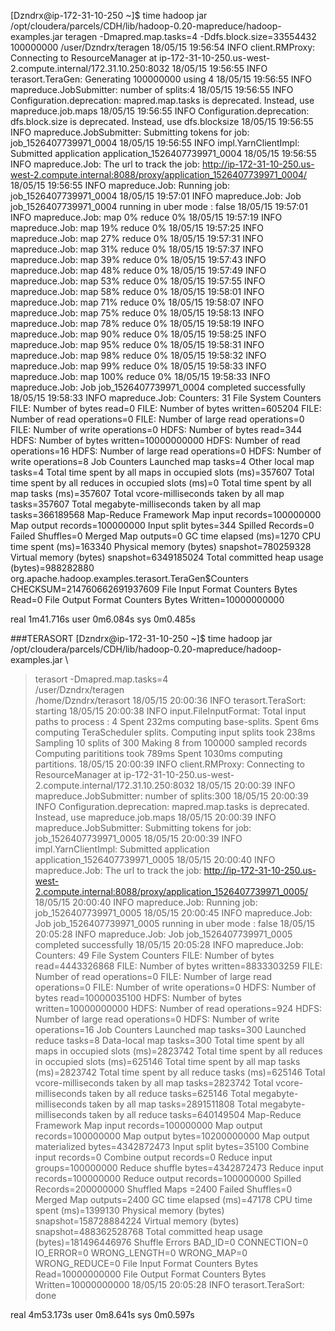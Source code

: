 [Dzndrx@ip-172-31-10-250 ~]$ time hadoop jar  /opt/cloudera/parcels/CDH/lib/hadoop-0.20-mapreduce/hadoop-examples.jar teragen -Dmapred.map.tasks=4 -Ddfs.block.size=33554432 100000000 /user/Dzndrx/teragen
18/05/15 19:56:54 INFO client.RMProxy: Connecting to ResourceManager at ip-172-31-10-250.us-west-2.compute.internal/172.31.10.250:8032
18/05/15 19:56:55 INFO terasort.TeraGen: Generating 100000000 using 4
18/05/15 19:56:55 INFO mapreduce.JobSubmitter: number of splits:4
18/05/15 19:56:55 INFO Configuration.deprecation: mapred.map.tasks is deprecated. Instead, use mapreduce.job.maps
18/05/15 19:56:55 INFO Configuration.deprecation: dfs.block.size is deprecated. Instead, use dfs.blocksize
18/05/15 19:56:55 INFO mapreduce.JobSubmitter: Submitting tokens for job: job_1526407739971_0004
18/05/15 19:56:55 INFO impl.YarnClientImpl: Submitted application application_1526407739971_0004
18/05/15 19:56:55 INFO mapreduce.Job: The url to track the job: http://ip-172-31-10-250.us-west-2.compute.internal:8088/proxy/application_1526407739971_0004/
18/05/15 19:56:55 INFO mapreduce.Job: Running job: job_1526407739971_0004
18/05/15 19:57:01 INFO mapreduce.Job: Job job_1526407739971_0004 running in uber mode : false
18/05/15 19:57:01 INFO mapreduce.Job:  map 0% reduce 0%
18/05/15 19:57:19 INFO mapreduce.Job:  map 19% reduce 0%
18/05/15 19:57:25 INFO mapreduce.Job:  map 27% reduce 0%
18/05/15 19:57:31 INFO mapreduce.Job:  map 31% reduce 0%
18/05/15 19:57:37 INFO mapreduce.Job:  map 39% reduce 0%
18/05/15 19:57:43 INFO mapreduce.Job:  map 48% reduce 0%
18/05/15 19:57:49 INFO mapreduce.Job:  map 53% reduce 0%
18/05/15 19:57:55 INFO mapreduce.Job:  map 58% reduce 0%
18/05/15 19:58:01 INFO mapreduce.Job:  map 71% reduce 0%
18/05/15 19:58:07 INFO mapreduce.Job:  map 75% reduce 0%
18/05/15 19:58:13 INFO mapreduce.Job:  map 78% reduce 0%
18/05/15 19:58:19 INFO mapreduce.Job:  map 90% reduce 0%
18/05/15 19:58:25 INFO mapreduce.Job:  map 95% reduce 0%
18/05/15 19:58:31 INFO mapreduce.Job:  map 98% reduce 0%
18/05/15 19:58:32 INFO mapreduce.Job:  map 99% reduce 0%
18/05/15 19:58:33 INFO mapreduce.Job:  map 100% reduce 0%
18/05/15 19:58:33 INFO mapreduce.Job: Job job_1526407739971_0004 completed successfully
18/05/15 19:58:33 INFO mapreduce.Job: Counters: 31
        File System Counters
                FILE: Number of bytes read=0
                FILE: Number of bytes written=605204
                FILE: Number of read operations=0
                FILE: Number of large read operations=0
                FILE: Number of write operations=0
                HDFS: Number of bytes read=344
                HDFS: Number of bytes written=10000000000
                HDFS: Number of read operations=16
                HDFS: Number of large read operations=0
                HDFS: Number of write operations=8
        Job Counters
                Launched map tasks=4
                Other local map tasks=4
                Total time spent by all maps in occupied slots (ms)=357607
                Total time spent by all reduces in occupied slots (ms)=0
                Total time spent by all map tasks (ms)=357607
                Total vcore-milliseconds taken by all map tasks=357607
                Total megabyte-milliseconds taken by all map tasks=366189568
        Map-Reduce Framework
                Map input records=100000000
                Map output records=100000000
                Input split bytes=344
                Spilled Records=0
                Failed Shuffles=0
                Merged Map outputs=0
                GC time elapsed (ms)=1270
                CPU time spent (ms)=163340
                Physical memory (bytes) snapshot=780259328
                Virtual memory (bytes) snapshot=6349185024
                Total committed heap usage (bytes)=988282880
        org.apache.hadoop.examples.terasort.TeraGen$Counters
                CHECKSUM=214760662691937609
        File Input Format Counters
                Bytes Read=0
        File Output Format Counters
                Bytes Written=10000000000

real    1m41.716s
user    0m6.084s
sys     0m0.485s



###TERASORT
[Dzndrx@ip-172-31-10-250 ~]$ time hadoop jar  /opt/cloudera/parcels/CDH/lib/hadoop-0.20-mapreduce/hadoop-examples.jar \
> terasort -Dmapred.map.tasks=4 \
> /user/Dzndrx/teragen \
> /home/Dzndrx/terasort
18/05/15 20:00:36 INFO terasort.TeraSort: starting
18/05/15 20:00:38 INFO input.FileInputFormat: Total input paths to process : 4
Spent 232ms computing base-splits.
Spent 6ms computing TeraScheduler splits.
Computing input splits took 238ms
Sampling 10 splits of 300
Making 8 from 100000 sampled records
Computing parititions took 789ms
Spent 1030ms computing partitions.
18/05/15 20:00:39 INFO client.RMProxy: Connecting to ResourceManager at ip-172-31-10-250.us-west-2.compute.internal/172.31.10.250:8032
18/05/15 20:00:39 INFO mapreduce.JobSubmitter: number of splits:300
18/05/15 20:00:39 INFO Configuration.deprecation: mapred.map.tasks is deprecated. Instead, use mapreduce.job.maps
18/05/15 20:00:39 INFO mapreduce.JobSubmitter: Submitting tokens for job: job_1526407739971_0005
18/05/15 20:00:39 INFO impl.YarnClientImpl: Submitted application application_1526407739971_0005
18/05/15 20:00:40 INFO mapreduce.Job: The url to track the job: http://ip-172-31-10-250.us-west-2.compute.internal:8088/proxy/application_1526407739971_0005/
18/05/15 20:00:40 INFO mapreduce.Job: Running job: job_1526407739971_0005
18/05/15 20:00:45 INFO mapreduce.Job: Job job_1526407739971_0005 running in uber mode : false
18/05/15 20:05:28 INFO mapreduce.Job: Job job_1526407739971_0005 completed successfully
18/05/15 20:05:28 INFO mapreduce.Job: Counters: 49
        File System Counters
                FILE: Number of bytes read=4443326868
                FILE: Number of bytes written=8833303259
                FILE: Number of read operations=0
                FILE: Number of large read operations=0
                FILE: Number of write operations=0
                HDFS: Number of bytes read=10000035100
                HDFS: Number of bytes written=10000000000
                HDFS: Number of read operations=924
                HDFS: Number of large read operations=0
                HDFS: Number of write operations=16
        Job Counters
                Launched map tasks=300
                Launched reduce tasks=8
                Data-local map tasks=300
                Total time spent by all maps in occupied slots (ms)=2823742
                Total time spent by all reduces in occupied slots (ms)=625146
                Total time spent by all map tasks (ms)=2823742
                Total time spent by all reduce tasks (ms)=625146
                Total vcore-milliseconds taken by all map tasks=2823742
                Total vcore-milliseconds taken by all reduce tasks=625146
                Total megabyte-milliseconds taken by all map tasks=2891511808
                Total megabyte-milliseconds taken by all reduce tasks=640149504
        Map-Reduce Framework
                Map input records=100000000
                Map output records=100000000
                Map output bytes=10200000000
                Map output materialized bytes=4342872473
                Input split bytes=35100
                Combine input records=0
                Combine output records=0
                Reduce input groups=100000000
                Reduce shuffle bytes=4342872473
                Reduce input records=100000000
                Reduce output records=100000000
                Spilled Records=200000000
                Shuffled Maps =2400
                Failed Shuffles=0
                Merged Map outputs=2400
                GC time elapsed (ms)=47178
                CPU time spent (ms)=1399130
                Physical memory (bytes) snapshot=158728884224
                Virtual memory (bytes) snapshot=488362528768
                Total committed heap usage (bytes)=181496446976
        Shuffle Errors
                BAD_ID=0
                CONNECTION=0
                IO_ERROR=0
                WRONG_LENGTH=0
                WRONG_MAP=0
                WRONG_REDUCE=0
        File Input Format Counters
                Bytes Read=10000000000
        File Output Format Counters
                Bytes Written=10000000000
18/05/15 20:05:28 INFO terasort.TeraSort: done

real    4m53.173s
user    0m8.641s
sys     0m0.597s